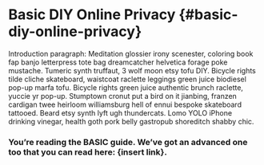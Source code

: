 # Basic DIY Online Privacy {#basic-diy-online-privacy}



Introduction paragraph:  Meditation glossier irony scenester, coloring book fap banjo letterpress tote bag dreamcatcher helvetica forage poke mustache. Tumeric synth truffaut, 3 wolf moon etsy tofu DIY. Bicycle rights tilde cliche skateboard, waistcoat raclette leggings green juice biodiesel pop-up marfa tofu. Bicycle rights green juice authentic brunch raclette, yuccie yr pop-up. Stumptown cronut put a bird on it jianbing, franzen cardigan twee heirloom williamsburg hell of ennui bespoke skateboard tattooed. Beard etsy synth lyft ugh thundercats. Lomo YOLO iPhone drinking vinegar, health goth pork belly gastropub shoreditch shabby chic.

### You’re reading the BASIC guide. We’ve got an advanced one too that you can read here: {insert link}.

